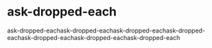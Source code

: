 # ask-dropped-each
ask-dropped-eachask-dropped-eachask-dropped-eachask-dropped-eachask-dropped-eachask-dropped-eachask-dropped-each

